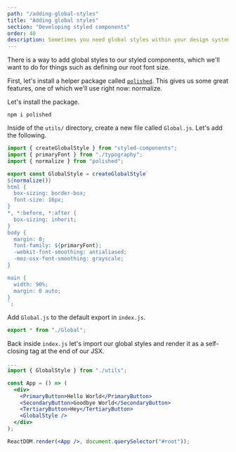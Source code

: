 ```yaml
---
path: "/adding-global-styles"
title: "Adding global styles"
section: "Developing styled components"
order: 40
description: Sometimes you need global styles within your design system. In this video we'll create a global stylesheet which can be used to apply styles across our design system.
---
```


There is a way to add global styles to our styled components, which we'll want to do for things such as defining our root font size.

First, let's install a helper package called [`polished`](https://github.com/styled-components/polished). This gives us some great features, one of which we'll use right now: normalize.

Let's install the package.

```
npm i polished
```

Inside of the `utils/` directory, create a new file called `Global.js`. Let's add the following.

```jsx
import { createGlobalStyle } from "styled-components";
import { primaryFont } from "./typography";
import { normalize } from "polished";

export const GlobalStyle = createGlobalStyle`
${normalize()}
html {
  box-sizing: border-box;
  font-size: 16px;
}
*, *:before, *:after {
  box-sizing: inherit;
}
body {
  margin: 0;
  font-family: ${primaryFont};
  -webkit-font-smoothing: antialiased;
  -moz-osx-font-smoothing: grayscale;
}

main {
  width: 90%;
  margin: 0 auto;
}
`;
```

Add `Global.js` to the default export in `index.js`.

```js
export * from "./Global";
```

Back inside `index.js` let's import our global styles and render it as a self-closing tag at the end of our JSX.

```jsx
...
import { GlobalStyle } from "./utils";

const App = () => (
  <div>
    <PrimaryButton>Hello World</PrimaryButton>
    <SecondaryButton>Goodbye World</SecondaryButton>
    <TertiaryButton>Hey</TertiaryButton>
    <GlobalStyle />
  </div>
);

ReactDOM.render(<App />, document.querySelector("#root"));
```
